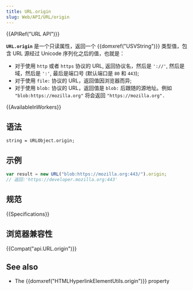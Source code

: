 ```yaml
---
title: URL.origin
slug: Web/API/URL/origin
---
```


{{APIRef("URL API")}}

**`URL.origin`** 是一个只读属性，返回一个 {{domxref("USVString")}} 类型值，包含 URL 源经过 Unicode 序列化之后的值，也就是：

- 对于使用 `http` 或者 `https` 协议的 URL, 返回协议名，然后是 `'://'`, 然后是域，然后是 `':'`, 最后是端口号 (默认端口是 `80` 和 `443`);
- 对于使用 `file:` 协议的 URL，返回值因浏览器而异;
- 对于使用 `blob:` 协议的 URL，返回值是 `blob:` 后跟随的源地址。例如 `"blob:https://mozilla.org"` 将会返回 `"https://mozilla.org".`

{{AvailableInWorkers}}

## 语法

```plain
string = URLObject.origin;
```

## 示例

```js
var result = new URL("blob:https://mozilla.org:443/").origin;
// 返回:'https://developer.mozilla.org:443'
```

## 规范

{{Specifications}}

## 浏览器兼容性

{{Compat("api.URL.origin")}}

## See also

- The {{domxref("HTMLHyperlinkElementUtils.origin")}} property
